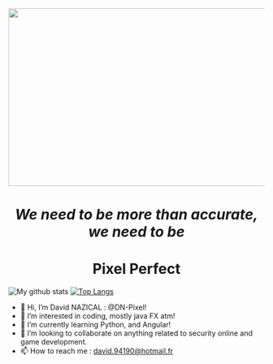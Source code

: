 
<img src="https://miro.medium.com/max/2160/1*yLoplkhUrNsQGkocFEVhhA.gif" width="1600" height="350"/>
<h1 align="center"><i>We need to be more than accurate, we need to be</i></h1>
<h1 align="center"> Pixel Perfect</h1>

![My github stats](https://github-readme-stats.vercel.app/api?username=DN-Pixel&count_private=true&show_icons=true&theme=tokyonight)
[![Top Langs](https://github-readme-stats.vercel.app/api/top-langs/?username=DN-Pixel&layout=compact&theme=tokyonight&count_private=true&langs_count=10)](https://github.com/anuraghazra/github-readme-stats)

- 👋 Hi, I’m David NAZICAL : @DN-Pixel!
- 👀 I’m interested in coding, mostly java FX atm! 
- 🌱 I’m currently learning Python, and Angular!
- 💞️ I’m looking to collaborate on anything related to security online and game development.
- 📫 How to reach me :
david.94190@hotmail.fr


<!---
DN-Pixel/DN-Pixel is a ✨ special ✨ repository because its `README.md` (this file) appears on your GitHub profile.
You can click the Preview link to take a look at your changes.
--->
